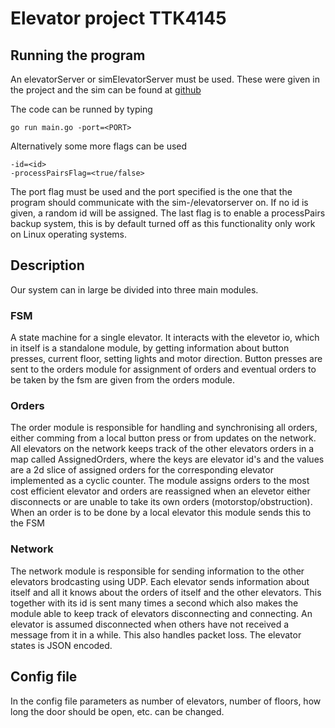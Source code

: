 # Elevator project TTK4145

## Running the program

An elevatorServer or simElevatorServer must be used. These were given in the project and the sim can be found at [github](https://github.com/TTK4145)

The code can be runned by typing

```console
go run main.go -port=<PORT>
```
Alternatively some more flags can be used

```console
-id=<id>
-processPairsFlag=<true/false>
```

The port flag must be used and the port specified is the one that the program should communicate with the sim-/elevatorserver on. If no id is given, a random id will be assigned. The last flag is to enable a processPairs backup system, this is by default turned off as this functionality only work on Linux operating systems. 

## Description
Our system can in large be divided into three main modules. 


### FSM
A state machine for a single elevator. It interacts with the elevetor io, which in itself is a standalone module, by getting information about button presses, current floor, setting lights and motor direction. Button presses are sent to the orders module for assignment of orders and eventual orders to be taken by the fsm are given from the orders module. 

### Orders

The order module is responsible for handling and synchronising all orders, either comming from a local button press or from updates on the network. All elevators on the network keeps track of the other elevators orders in a map called AssignedOrders, where the keys are elevator id's and the values are a 2d slice of assigned orders for the corresponding elevator implemented as a cyclic counter. The module assigns orders to the most cost efficient elevator and orders are reassigned when an elevetor either disconnects or are unable to take its own orders (motorstop/obstruction). When an order is to be done by a local elevator this module sends this to the FSM

### Network

The network module is responsible for sending information to the other elevators brodcasting using UDP. Each elevator sends information about itself and all it knows about the orders of itself and the other elevators. This together with its id is sent many times a second which also makes the module able to keep track of elevators disconnecting and connecting. An elevator is assumed disconnected when others have not received a message from it in a while. This also handles packet loss. The elevator states is JSON encoded.

## Config file

In the config file parameters as number of elevators, number of floors, how long the door should be open, etc. can be changed. 
